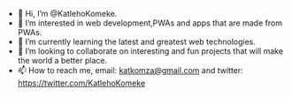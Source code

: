 - 👋 Hi, I’m @KatlehoKomeke.
- 👀 I’m interested in web development,PWAs and apps that are made from PWAs.
- 🌱 I’m currently learning the latest and greatest web technologies.
- 💞️ I’m looking to collaborate on interesting and fun projects that will make the world a better place.
- 📫 How to reach me, email: katkomza@gmail.com and twitter: https://twitter.com/KatlehoKomeke

<!---
KatlehoKomeke/KatlehoKomeke is a ✨ special ✨ repository because its `README.md` (this file) appears on your GitHub profile.
You can click the Preview link to take a look at your changes.
--->
